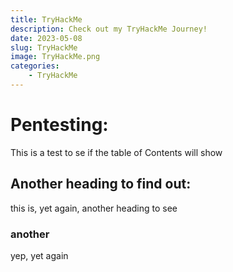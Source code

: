 ```yaml
---
title: TryHackMe
description: Check out my TryHackMe Journey!
date: 2023-05-08
slug: TryHackMe
image: TryHackMe.png
categories:
    - TryHackMe
---
```

# Pentesting:
This is a test to se if the table of Contents will show

## Another heading to find out:


this is, yet again, another heading to see


### another 
 yep, yet again